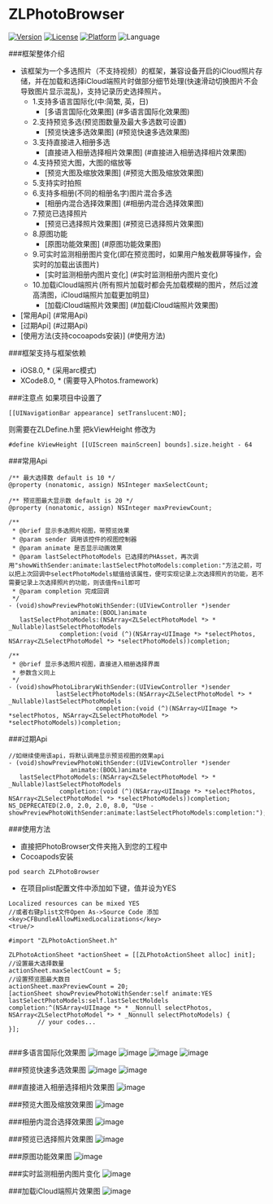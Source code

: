 # ZLPhotoBrowser
[![Version](https://img.shields.io/cocoapods/v/ZLPhotoBrowser.svg?style=flat)](http://cocoadocs.org/docsets/ZLPhotoBrowser)
[![License](https://img.shields.io/cocoapods/l/ZLPhotoBrowser.svg?style=flat)](http://cocoadocs.org/docsets/ZLPhotoBrowser)
[![Platform](https://img.shields.io/cocoapods/p/ZLPhotoBrowser.svg?style=flat)](http://cocoadocs.org/docsets/ZLPhotoBrowser)
![Language](https://img.shields.io/badge/Language-%20Objective%20C%20-blue.svg)

###框架整体介绍
* 该框架为一个多选照片（不支持视频）的框架，兼容设备开启的iCloud照片存储，并在加载和选择iCloud端照片时做部分细节处理(快速滑动切换图片不会导致图片显示混乱)，支持记录历史选择照片。
  * 1.支持多语言国际化(中:简繁, 英，日)
    * [多语言国际化效果图] (#多语言国际化效果图)
  * 2.支持预览多选(预览图数量及最大多选数可设置)
    * [预览快速多选效果图] (#预览快速多选效果图)
  * 3.支持直接进入相册多选
    * [直接进入相册选择相片效果图] (#直接进入相册选择相片效果图)
  * 4.支持预览大图，大图的缩放等
    * [预览大图及缩放效果图] (#预览大图及缩放效果图)
  * 5.支持实时拍照
  * 6.支持多相册(不同的相册名字)图片混合多选
    * [相册内混合选择效果图] (#相册内混合选择效果图)
  * 7.预览已选择照片
    * [预览已选择照片效果图] (#预览已选择照片效果图)
  * 8.原图功能
    * [原图功能效果图] (#原图功能效果图)
  * 9.可实时监测相册图片变化(即在预览图时，如果用户触发截屏等操作，会实时的加载出该图片)
    * [实时监测相册内图片变化] (#实时监测相册内图片变化)
  * 10.加载iCloud端照片(所有照片加载时都会先加载模糊的图片，然后过渡高清图，iCloud端照片加载更加明显)
    * [加载iCloud端照片效果图] (#加载iCloud端照片效果图)
* [常用Api] (#常用Api)
* [过期Api] (#过期Api)
* [使用方法(支持cocoapods安装)] (#使用方法)

###框架支持与框架依赖
* iOS8.0, * (采用arc模式)
* XCode8.0, * (需要导入Photos.framework)

###注意点
如果项目中设置了
```objc
[[UINavigationBar appearance] setTranslucent:NO];
```
则需要在ZLDefine.h里 把kViewHeight 修改为
```objc
#define kViewHeight [[UIScreen mainScreen] bounds].size.height - 64
```

###<a id="常用Api"></a>常用Api
```objc
/** 最大选择数 default is 10 */
@property (nonatomic, assign) NSInteger maxSelectCount;

/** 预览图最大显示数 default is 20 */
@property (nonatomic, assign) NSInteger maxPreviewCount;

/**
 * @brief 显示多选照片视图，带预览效果
 * @param sender 调用该控件的视图控制器
 * @param animate 是否显示动画效果
 * @param lastSelectPhotoModels 已选择的PHAsset，再次调用"showWithSender:animate:lastSelectPhotoModels:completion:"方法之前，可以把上次回调中selectPhotoModels赋值给该属性，便可实现记录上次选择照片的功能，若不需要记录上次选择照片的功能，则该值传nil即可
 * @param completion 完成回调
 */
- (void)showPreviewPhotoWithSender:(UIViewController *)sender
                 animate:(BOOL)animate
   lastSelectPhotoModels:(NSArray<ZLSelectPhotoModel *> * _Nullable)lastSelectPhotoModels
              completion:(void (^)(NSArray<UIImage *> *selectPhotos, NSArray<ZLSelectPhotoModel *> *selectPhotoModels))completion;

/**
 * @brief 显示多选照片视图，直接进入相册选择界面
 * 参数含义同上
 */
- (void)showPhotoLibraryWithSender:(UIViewController *)sender
             lastSelectPhotoModels:(NSArray<ZLSelectPhotoModel *> * _Nullable)lastSelectPhotoModels
                        completion:(void (^)(NSArray<UIImage *> *selectPhotos, NSArray<ZLSelectPhotoModel *> *selectPhotoModels))completion;

```

###<a id="过期Api"></a>过期Api
```objc
//如继续使用该api，将默认调用显示预览视图的效果api
- (void)showPreviewPhotoWithSender:(UIViewController *)sender
                 animate:(BOOL)animate
   lastSelectPhotoModels:(NSArray<ZLSelectPhotoModel *> * _Nullable)lastSelectPhotoModels
              completion:(void (^)(NSArray<UIImage *> *selectPhotos, NSArray<ZLSelectPhotoModel *> *selectPhotoModels))completion; NS_DEPRECATED(2.0, 2.0, 2.0, 8.0, "Use - showPreviewPhotoWithSender:animate:lastSelectPhotoModels:completion:");
```

###<a id="使用方法"></a>使用方法
- 直接把PhotoBrowser文件夹拖入到您的工程中
- Cocoapods安装
```objc
pod search ZLPhotoBrowser
```
- 在项目plist配置文件中添加如下键，值并设为YES
```objc
Localized resources can be mixed YES
//或者右键plist文件Open As->Source Code 添加
<key>CFBundleAllowMixedLocalizations</key>
<true/>
```

```objc
#import "ZLPhotoActionSheet.h"

ZLPhotoActionSheet *actionSheet = [[ZLPhotoActionSheet alloc] init];
//设置最大选择数量
actionSheet.maxSelectCount = 5;
//设置预览图最大数目
actionSheet.maxPreviewCount = 20;
[actionSheet showPreviewPhotoWithSender:self animate:YES lastSelectPhotoModels:self.lastSelectMoldels completion:^(NSArray<UIImage *> * _Nonnull selectPhotos, NSArray<ZLSelectPhotoModel *> * _Nonnull selectPhotoModels) {
        // your codes...
}];
    
```

###<a id="多语言国际化效果图"></a>多语言国际化效果图
![image](https://github.com/longitachi/ZLPhotoBrowser/blob/master/效果图/english.png)
![image](https://github.com/longitachi/ZLPhotoBrowser/blob/master/效果图/japan.png)
![image](https://github.com/longitachi/ZLPhotoBrowser/blob/master/效果图/zh-hans.png)
![image](https://github.com/longitachi/ZLPhotoBrowser/blob/master/效果图/zh-hant.png)

###<a id="预览快速多选效果图"></a>预览快速多选效果图
![image](https://github.com/longitachi/ZLPhotoBrowser/blob/master/效果图/预览图快速选择.gif)
![image](https://github.com/longitachi/ZLPhotoBrowser/blob/master/效果图/预览大图快速选择.gif)

###<a id="直接进入相册选择相片效果图"></a>直接进入相册选择相片效果图
![image](https://github.com/longitachi/ZLPhotoBrowser/blob/master/效果图/直接进入相册选择相片.gif)

###<a id="预览大图及缩放效果图"></a>预览大图及缩放效果图
![image](https://github.com/longitachi/ZLPhotoBrowser/blob/master/效果图/查看大图支持缩放.gif)

###<a id="相册内混合选择效果图"></a>相册内混合选择效果图
![image](https://github.com/longitachi/ZLPhotoBrowser/blob/master/效果图/相册内混合选择.gif)

###<a id="预览已选择照片效果图"></a>预览已选择照片效果图
![image](https://github.com/longitachi/ZLPhotoBrowser/blob/master/效果图/预览已选择照片.gif)

###<a id="原图功能效果图"></a>原图功能效果图
![image](https://github.com/longitachi/ZLPhotoBrowser/blob/master/效果图/原图功能.gif)

###<a id="实时监测相册内图片变化"></a>实时监测相册内图片变化
![image](https://github.com/longitachi/ZLPhotoBrowser/blob/master/效果图/实时监控相册变化.gif)

###<a id="加载iCloud端照片效果图"></a>加载iCloud端照片效果图
![image](https://github.com/longitachi/ZLPhotoBrowser/blob/master/效果图/加载iCloud照片.gif)
